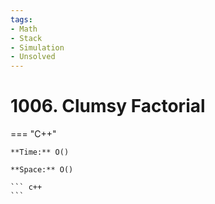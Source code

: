 ```yaml
---
tags:
- Math
- Stack
- Simulation
- Unsolved
---
```



# 1006. Clumsy Factorial

=== "C++"

    **Time:** O()

    **Space:** O()

    ``` c++
    ```